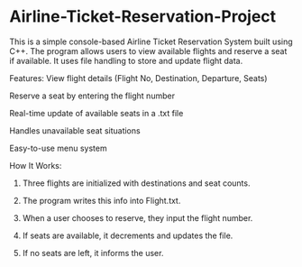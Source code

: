 # Airline-Ticket-Reservation-Project
This is a simple console-based Airline Ticket Reservation System built using C++. The program allows users to view available flights and reserve a seat if available. It uses file handling to store and update flight data.

Features:
View flight details (Flight No, Destination, Departure, Seats)

Reserve a seat by entering the flight number

Real-time update of available seats in a .txt file

Handles unavailable seat situations

Easy-to-use menu system

How It Works:
1. Three flights are initialized with destinations and seat counts.

2. The program writes this info into Flight.txt.

3. When a user chooses to reserve, they input the flight number.

4. If seats are available, it decrements and updates the file.

5. If no seats are left, it informs the user.

